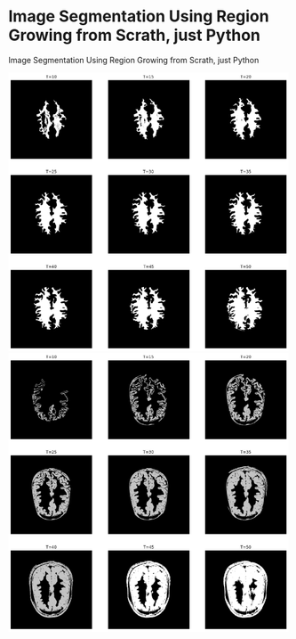# Image Segmentation Using Region Growing from Scrath, just Python
Image Segmentation Using Region Growing from Scrath, just Python

![white_segments](images/white_segments.png)
![gray_segments](images/gray_segments.png)
